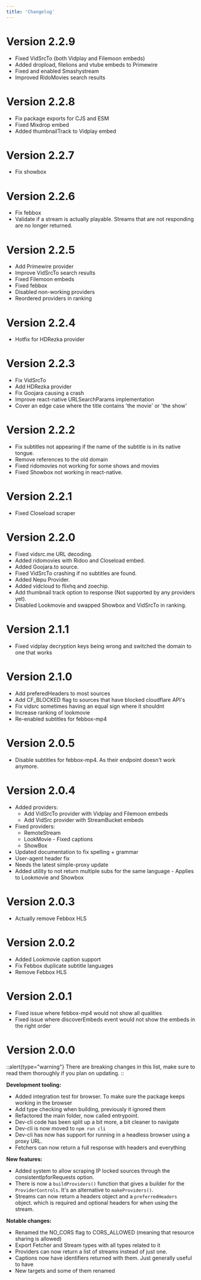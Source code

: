```yaml
---
title: 'Changelog'
---
```


# Version 2.2.9
- Fixed VidSrcTo (both Vidplay and Filemoon embeds) 
- Added dropload, filelions and vtube embeds to Primewire
- Fixed and enabled Smashystream
- Improved RidoMovies search results

# Version 2.2.8
- Fix package exports for CJS and ESM
- Fixed Mixdrop embed
- Added thumbnailTrack to Vidplay embed

# Version 2.2.7
- Fix showbox

# Version 2.2.6
- Fix febbox
- Validate if a stream is actually playable. Streams that are not responding are no longer returned.

# Version 2.2.5
- Add Primewire provider
- Improve VidSrcTo search results
- Fixed Filemoon embeds
- Fixed febbox
- Disabled non-working providers
- Reordered providers in ranking

# Version 2.2.4
- Hotfix for HDRezka provider

# Version 2.2.3
- Fix VidSrcTo
- Add HDRezka provider
- Fix Goojara causing a crash
- Improve react-native URLSearchParams implementation
- Cover an edge case where the title contains 'the movie' or 'the show'

# Version 2.2.2
- Fix subtitles not appearing if the name of the subtitle is in its native tongue.
- Remove references to the old domain
- Fixed ridomovies not working for some shows and movies
- Fixed Showbox not working in react-native.

# Version 2.2.1
- Fixed Closeload scraper

# Version 2.2.0
- Fixed vidsrc.me URL decoding.
- Added ridomovies with Ridoo and Closeload embed.
- Added Goojara.to source.
- Fixed VidSrcTo crashing if no subtitles are found.
- Added Nepu Provider.
- Added vidcloud to flixhq and zoechip.
- Add thumbnail track option to response (Not supported by any providers yet).
- Disabled Lookmovie and swapped Showbox and VidSrcTo in ranking.

# Version 2.1.1
 - Fixed vidplay decryption keys being wrong and switched the domain to one that works

# Version 2.1.0
 - Add preferedHeaders to most sources
 - Add CF_BLOCKED flag to sources that have blocked cloudflare API's
 - Fix vidsrc sometimes having an equal sign where it shouldnt
 - Increase ranking of lookmovie
 - Re-enabled subtitles for febbox-mp4 

# Version 2.0.5
- Disable subtitles for febbox-mp4. As their endpoint doesn't work anymore.

# Version 2.0.4
- Added providers:
  - Add VidSrcTo provider with Vidplay and Filemoon embeds
  - Add VidSrc provider with StreamBucket embeds
- Fixed providers:
  - RemoteStream
  - LookMovie - Fixed captions
  - ShowBox
- Updated documentation to fix spelling + grammar
- User-agent header fix
- Needs the latest simple-proxy update
- Added utility to not return multiple subs for the same language - Applies to Lookmovie and Showbox

# Version 2.0.3
- Actually remove Febbox HLS 

# Version 2.0.2
- Added Lookmovie caption support
- Fix Febbox duplicate subtitle languages
- Remove Febbox HLS

# Version 2.0.1
- Fixed issue where febbox-mp4 would not show all qualities
- Fixed issue where discoverEmbeds event would not show the embeds in the right order

# Version 2.0.0

::alert{type="warning"}
There are breaking changes in this list, make sure to read them thoroughly if you plan on updating.
::

**Development tooling:**
- Added integration test for browser. To make sure the package keeps working in the browser
- Add type checking when building, previously it ignored them
- Refactored the main folder, now called entrypoint.
- Dev-cli code has been split up a bit more, a bit cleaner to navigate
- Dev-cli is now moved to `npm run cli`
- Dev-cli has now has support for running in a headless browser using a proxy URL.
- Fetchers can now return a full response with headers and everything

**New features:**
- Added system to allow scraping IP locked sources through the consistentIpforRequests option.
- There is now a `buildProviders()` function that gives a builder for the `ProviderControls`. It's an alternative to `makeProviders()`.
- Streams can now return a headers object and a `preferredHeaders` object. which is required and optional headers for when using the stream.

**Notable changes:**
- Renamed the NO_CORS flag to CORS_ALLOWED (meaning that resource sharing is allowed)
- Export Fetcher and Stream types with all types related to it
- Providers can now return a list of streams instead of just one.
- Captions now have identifiers returned with them. Just generally useful to have
- New targets and some of them renamed
